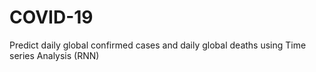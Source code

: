 # COVID-19
Predict daily global confirmed cases and daily global deaths using Time series Analysis (RNN)
